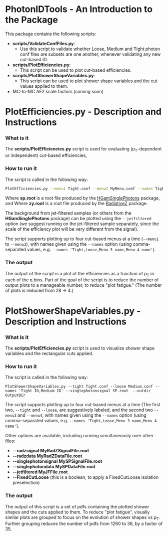 PhotonIDTools - An Introduction to the Package
================

This package contains the following scripts:
 - **scripts/ValidateConfFiles.py**:
   - Use this script to validate whether Loose, Medium and Tight photon
conf files are subsets are one another, whenever validating any
new cut-based ID.
 - **scripts/PlotEfficiencies.py**:
   - This script can be used to plot cut-based efficiencies.
 - **scripts/PlotShowerShapeVariables.py**:
   - This script can be used to plot shower shape variables and the cut values applied to them. 
 - MC-to-MC AF2 scale factors (coming soon)


**PlotEfficiencies.py** - Description and Instructions
==================

### What is it
The **scripts/PlotEfficiencies.py** script is
used for evaluating (p<sub>T</sub>-dependent or independent) cut-based efficiencies,

### How to run it
The script is called in the following way:

```bash
PlotEfficiencies.py --menu1 Tight.conf --menu2 MyMenu.conf --names Tight,p_{T}-dependent --singlephotonsignal sp.root --radzsignal zy.root --outdir OutputDir
```

Where **sp.root** is a root file produced by the 
[HGamSinglePhotons](https://gitlab.cern.ch/ATLAS-EGamma/Software/PhotonID/HGamSinglePhotons "HGamSinglePhotons") package, and
Where **zy.root** is a root file produced by the 
[RadiativeZ](https://gitlab.cern.ch/ATLAS-EGamma/Software/PhotonID/RadiativeZ "RadiativeZ") package.

The background from jet-filtered samples (or others from the **HGamSinglePhotons** package)
can be plotted using the `--jetfiltered` option (we suggest running on the jet-filtered sample
separately, since the scale of the efficiency plot will be very different from the signal).

The script supports plotting up to four cut-based menus at a time (`--menu1` to `--menu3`),
with names given using the `--names` option (using comma-separated values,
e.g. `--names 'Tight,Loose,Menu 3 name,Menu 4 name'`).

### The output

The output of the script is a plot of the efficiencies as a function of
p<sub>T</sub> in each of the &eta; bins. Part of the goal of the script is
to reduce the number of output plots to a manageable number, to reduce "plot fatigue."
(The number of plots is reduced from 28 &rarr; 4.)

**PlotShowerShapeVariables.py** - Description and Instructions
==================

### What is it
The **scripts/PlotEfficiencies.py** script is
used to visualize shower shape variables and the rectangular cuts applied.

### How to run it
The script is called in the following way:

```
PlotShowerShapeVariables.py --tight Tight.conf --loose Medium.conf --names 'Tight ID,Medium ID' --singlephotonsignal SP.root  --outdir OutputDir
```

The script supports plotting up to four cut-based menus at a time
(The first two, `--tight` and `--loose`, are suggestively labeled,
and the second two `--menu3` and `--menu4`, with names given using the `--names` option
(using comma-separated values, e.g. `--names 'Tight,Loose,Menu 3 name,Menu 4 name'`).

Other options are available, including running simultaneously over other files:
 - **--radzsignal MyRadZSignalFile.root**
 - **--radzdata MyRadZDataFile.root**
 - **--singlephotonsignal MySPSignalFile.root**
 - **--singlephotondata MySPDataFile.root**
 - **--jetfiltered MyJFFile.root**
 - **--FixedCutLoose** (this is a boolean, to apply a FixedCutLoose isolation preselection)
 
### The output

The output of this script is a set of pdfs containing the plotted shower shapes
and the cuts applied to them. To reduce "plot fatigue", visually similar plots are grouped
to focus on the evolution of shower shapes vs p<sub>T</sub>. Further grouping reduces the
number of pdfs from 1260 to 36, by a factor of 35.
